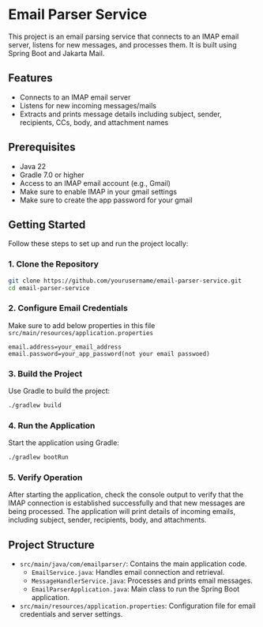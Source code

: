 # Email Parser Service

This project is an email parsing service that connects to an IMAP email server, listens for new messages, and processes them. It is built using Spring Boot and Jakarta Mail.

## Features

- Connects to an IMAP email server
- Listens for new incoming messages/mails
- Extracts and prints message details including subject, sender, recipients, CCs, body, and attachment names

## Prerequisites

- Java 22
- Gradle 7.0 or higher
- Access to an IMAP email account (e.g., Gmail)
- Make sure to enable IMAP in your gmail settings
- Make sure to create the app password for your gmail

## Getting Started

Follow these steps to set up and run the project locally:

### 1. Clone the Repository

```bash
git clone https://github.com/yourusername/email-parser-service.git
cd email-parser-service
```

### 2. Configure Email Credentials

Make sure to add below properties in this file `src/main/resources/application.properties`

```properties
email.address=your_email_address
email.password=your_app_password(not your email passwoed)
```

### 3. Build the Project

Use Gradle to build the project:

```bash
./gradlew build
```

### 4. Run the Application

Start the application using Gradle:

```bash
./gradlew bootRun
```

### 5. Verify Operation

After starting the application, check the console output to verify that the IMAP connection is established successfully and that new messages are being processed. The application will print details of incoming emails, including subject, sender, recipients, body, and attachments.

## Project Structure

- `src/main/java/com/emailparser/`: Contains the main application code.
  - `EmailService.java`: Handles email connection and retrieval.
  - `MessageHandlerService.java`: Processes and prints email messages.
  - `EmailParserApplication.java`: Main class to run the Spring Boot application.
- `src/main/resources/application.properties`: Configuration file for email credentials and server settings.

